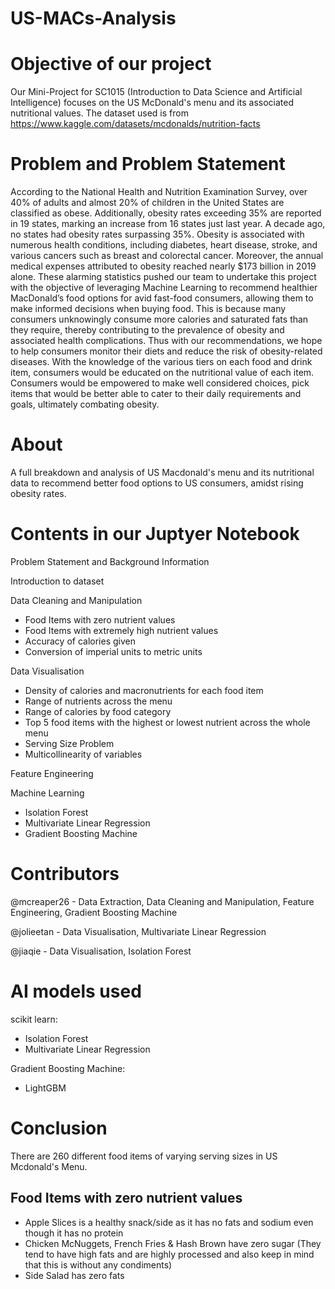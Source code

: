 # US-MACs-Analysis

# Objective of our project
Our Mini-Project for SC1015 (Introduction to Data Science and Artificial Intelligence) focuses on the US McDonald's menu and its associated nutritional values. The dataset used is from https://www.kaggle.com/datasets/mcdonalds/nutrition-facts

# Problem and Problem Statement
According to the National Health and Nutrition Examination Survey, over 40% of adults and almost 20% of children in the United States are classified as obese. Additionally, obesity rates exceeding 35% are reported in 19 states, marking an increase from 16 states just last year. A decade ago, no states had obesity rates surpassing 35%. Obesity is associated with numerous health conditions, including diabetes, heart disease, stroke, and various cancers such as breast and colorectal cancer. Moreover, the annual medical expenses attributed to obesity reached nearly $173 billion in 2019 alone.
These alarming statistics pushed our team to undertake this project with the objective of leveraging Machine Learning to recommend healthier MacDonald’s food options for avid fast-food consumers, allowing them to make informed decisions when buying food. This is because many consumers unknowingly consume more calories and saturated fats than they require, thereby contributing to the prevalence of obesity and associated health complications. Thus with our recommendations, we hope to help consumers monitor their diets and reduce the risk of obesity-related diseases.
With the knowledge of the various tiers on each food and drink item, consumers would be educated on the nutritional value of each item. Consumers would be empowered to make well considered choices, pick items that would be better able to cater to their daily requirements and goals, ultimately combating obesity.

# About
A full breakdown and analysis of US Macdonald's menu and its nutritional data to recommend better food options to US consumers, amidst rising obesity rates.

# Contents in our Juptyer Notebook
Problem Statement and Background Information

Introduction to dataset

Data Cleaning and Manipulation

- Food Items with zero nutrient values
- Food Items with extremely high nutrient values
- Accuracy of calories given
- Conversion of imperial units to metric units

Data Visualisation
- Density of calories and macronutrients for each food item
- Range of nutrients across the menu
- Range of calories by food category
- Top 5 food items with the highest or lowest nutrient across the whole menu
- Serving Size Problem
- Multicollinearity of variables
  
Feature Engineering

Machine Learning
- Isolation Forest
- Multivariate Linear Regression
- Gradient Boosting Machine

# Contributors
@mcreaper26 - Data Extraction, Data Cleaning and Manipulation, Feature Engineering, Gradient Boosting Machine

@jolieetan - Data Visualisation, Multivariate Linear Regression

@jiaqie - Data Visualisation, Isolation Forest


# AI models used
scikit learn:
- Isolation Forest
- Multivariate Linear Regression

Gradient Boosting Machine:
- LightGBM

# Conclusion
There are 260 different food items of varying serving sizes in US Mcdonald's Menu.

## Food Items with zero nutrient values

- Apple Slices is a healthy snack/side as it has no fats and sodium even though it has no protein
- Chicken McNuggets, French Fries & Hash Brown have zero sugar (They tend to have high fats and are highly processed and also keep in mind that this is without any condiments)
- Side Salad has zero fats
